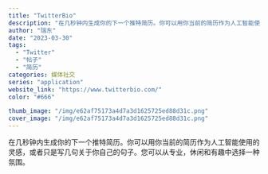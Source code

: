 ```yaml
---
title: "TwitterBio"
description: "在几秒钟内生成你的下一个推特简历。你可以用你当前的简历作为人工智能使用的灵感，或者只是写几句关于你自己的句子。您可以从专"
author: "瑞东"
date: "2023-03-30"
tags:
  - "Twitter"
  - "帖子"
  - "简历"
categories: 媒体社交
series: "application"
website_link: "https://www.twitterbio.com/"
color: "#666"

thumb_image: "/img/e62af75173a4d7a3d1625725ed88d31c.png"
cover_image: "/img/e62af75173a4d7a3d1625725ed88d31c.png"
---
```


在几秒钟内生成你的下一个推特简历。你可以用你当前的简历作为人工智能使用的灵感，或者只是写几句关于你自己的句子。您可以从专业，休闲和有趣中选择一种氛围。 